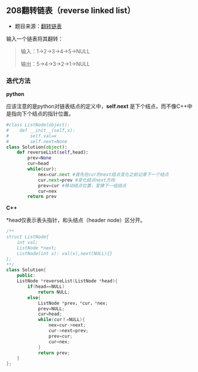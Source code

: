 ## 208翻转链表（reverse linked list）

* 题目来源：[翻转链表](https://leetcode-cn.com/problems/reverse-linked-list/)

输入一个链表将其翻转：

> 输入：1->2->3->4->5->NULL     
>
> 输出：5->4->3->2->1->NULL

### 迭代方法

**python** 

应该注意的是python对链表结点的定义中，**self.next** 是下个结点，而不像C++中是指向下个结点的指针位置。

```python
#class ListNode(object):
#    def __init__(self,x):
#        self.val=x
#        self.next=None 
class Solution(object):
    def reverseList(self,head):
        prev=None
        cur=head
        while(cur):
            nex=cur.next #首先在cur的next结点变化之前记录下一个结点
            cur.next=prev #变化结点next方向
            prev=cur #移动结点位置，变换下一组结点
            cur=nex
        return prev  
```

**C++**

*head仅表示表头指针，和头结点（header node）区分开。

```C++
/**
struct ListNode{
    int val;
    ListNode *next;
    ListNode(int x): val(x),next(NULL){}
};
**/
class Solution{
    public:
    ListNode *reverseList(ListNode *head){
        if(head==NULL)
            return NULL;
        else{
            ListNode *prev，*cur，*nex;
            prev=NULL;
            cur=head;
            while(cur！=NULL){
                nex=cur->next;
                cur->next=prev;
                prev=cur;
                cur=nex;
            }
            return prev;
    }
};
```

